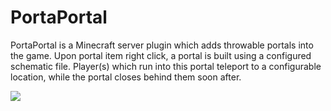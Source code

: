 # PortaPortal
PortaPortal is a Minecraft server plugin which adds throwable portals into the game. Upon portal item right click, a portal is built using a configured schematic file. Player(s) which run into this portal teleport to a configurable location, while the portal closes behind them soon after. 

![](https://lunr.pics/HU4fSpBK)
